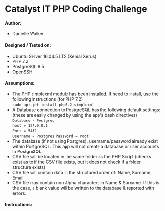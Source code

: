# Catalyst IT PHP Coding Challenge

#### Author:
* Danielle Walker

#### Designed / Tested on:
* Ubuntu Server 16.04.5 LTS (Xenial Xerus)   
* PHP 7.2   
* PostgreSQL 9.5
* OpenSSH

#### Assumptions:
* The PHP simplexml module has been installed.  If need to install, use the following instructions (for PHP 7.2)  
    `sudo apt-get install php7.2-simplexml`    
* A Database connection to PostgreSQL has the following default settings: (these are easily changed by using the app's bash directives)   
    `Database = Postgres`   
    `host = 127.0.0.1`  
    `Port = 5432`   
    `Username = Postgres`
    `Password = root`   
* The database (if not using Postgres), username/password already exist within PostgreSQL.  This app will not create a database or user accounts in PostgreSQL.
* CSV file will be located in the same folder as the PHP Script (checks exist as to if the CSV file exists, but it does not check if a folder structure exists)
* CSV file will contain data in the structured order of: Name, Surname, Email
* CSV file may contain non Alpha characters in Name & Surname.  If this is the case, a blank value will be written to the database & reported with errors.

#### Instructions:
